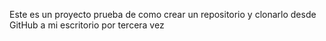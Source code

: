 Este es un proyecto prueba de como crear un repositorio y clonarlo desde GitHub a mi escritorio por tercera vez